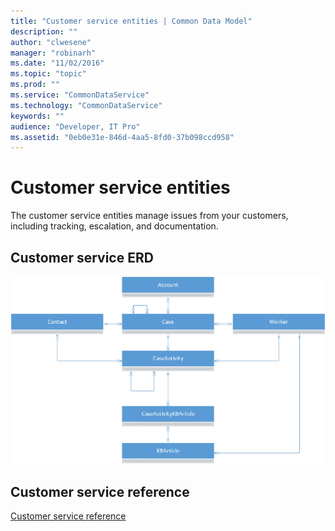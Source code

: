 ```yaml
---
title: "Customer service entities | Common Data Model"
description: ""
author: "clwesene"
manager: "robinarh"
ms.date: "11/02/2016"
ms.topic: "topic"
ms.prod: ""
ms.service: "CommonDataService"
ms.technology: "CommonDataService"
keywords: ""
audience: "Developer, IT Pro"
ms.assetid: "0eb0e31e-846d-4aa5-8fd0-37b098ccd958"
---
```


# Customer service entities

The customer service entities manage issues from your customers, including tracking, escalation, and documentation.

## Customer service ERD

![Customer Service ERD](/entity-reference/media/customer-service.png "Customer Service ERD")

## Customer service reference

[Customer service reference](/entity-reference/entity-tables/customer-service.md "Customer Service Reference")

